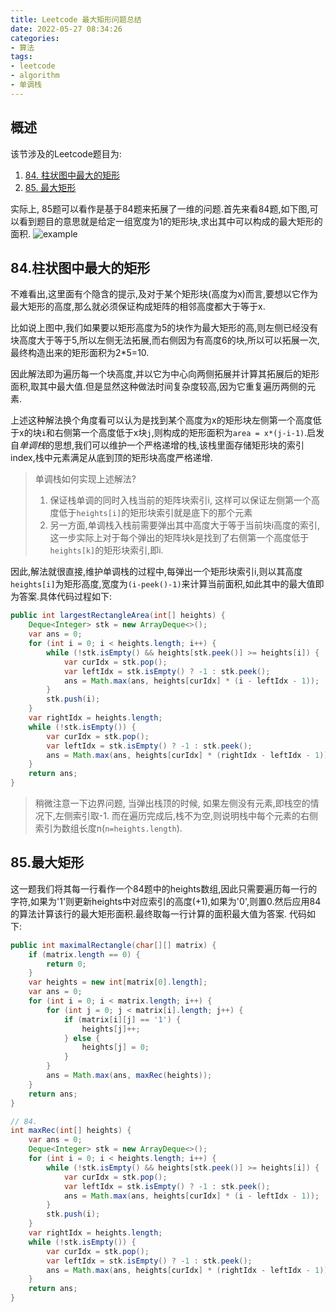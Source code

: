 ```yaml
---
title: Leetcode 最大矩形问题总结
date: 2022-05-27 08:34:26
categories:
- 算法
tags:
- leetcode
- algorithm
- 单调栈
---
```


## 概述
该节涉及的Leetcode题目为:
1. [84. 柱状图中最大的矩形](https://leetcode.cn/problems/largest-rectangle-in-histogram/)
2. [85. 最大矩形](https://leetcode.cn/problems/maximal-rectangle/)

<!-- more -->

实际上, 85题可以看作是基于84题来拓展了一维的问题.首先来看84题,如下图,可以看到题目的意思就是给定一组宽度为1的矩形块,求出其中可以构成的最大矩形的面积.
![example](https://assets.leetcode.com/uploads/2021/01/04/histogram.jpg)

## 84.柱状图中最大的矩形
不难看出,这里面有个隐含的提示,及对于某个矩形块(高度为x)而言,要想以它作为最大矩形的高度,那么就必须保证构成矩阵的相邻高度都大于等于x.

比如说上图中,我们如果要以矩形高度为5的块作为最大矩形的高,则左侧已经没有块高度大于等于5,所以左侧无法拓展,而右侧因为有高度6的块,所以可以拓展一次,最终构造出来的矩形面积为2*5=10.

因此解法即为遍历每一个块高度,并以它为中心向两侧拓展并计算其拓展后的矩形面积,取其中最大值.但是显然这种做法时间复杂度较高,因为它重复遍历两侧的元素.

上述这种解法换个角度看可以认为是找到某个高度为x的矩形块左侧第一个高度低于x的块`i`和右侧第一个高度低于x块`j`,则构成的矩形面积为`area = x*(j-i-1)`.启发自*单调栈*的思想,我们可以维护一个严格递增的栈,该栈里面存储矩形块的索引index,栈中元素满足从底到顶的矩形块高度严格递增.

> 单调栈如何实现上述解法?
> 1. 保证栈单调的同时入栈当前的矩阵块索引i, 这样可以保证左侧第一个高度低于`heights[i]`的矩形块索引就是底下的那个元素
> 2. 另一方面,单调栈入栈前需要弹出其中高度大于等于当前块i高度的索引,这一步实际上对于每个弹出的矩阵块k是找到了右侧第一个高度低于`heights[k]`的矩形块索引,即i.

因此,解法就很直接,维护单调栈的过程中,每弹出一个矩形块索引i,则以其高度`heights[i]`为矩形高度,宽度为`(i-peek()-1)`来计算当前面积,如此其中的最大值即为答案.具体代码过程如下:
```Java
public int largestRectangleArea(int[] heights) {
    Deque<Integer> stk = new ArrayDeque<>();
    var ans = 0;
    for (int i = 0; i < heights.length; i++) {
        while (!stk.isEmpty() && heights[stk.peek()] >= heights[i]) {
            var curIdx = stk.pop();
            var leftIdx = stk.isEmpty() ? -1 : stk.peek();
            ans = Math.max(ans, heights[curIdx] * (i - leftIdx - 1));
        }
        stk.push(i);
    }
    var rightIdx = heights.length;
    while (!stk.isEmpty()) {
        var curIdx = stk.pop();
        var leftIdx = stk.isEmpty() ? -1 : stk.peek();
        ans = Math.max(ans, heights[curIdx] * (rightIdx - leftIdx - 1));
    }
    return ans;
}
```
> 稍微注意一下边界问题, 当弹出栈顶的时候, 如果左侧没有元素,即栈空的情况下,左侧索引取-1. 而在遍历完成后,栈不为空,则说明栈中每个元素的右侧索引为数组长度n(`n=heights.length`).

## 85.最大矩形
这一题我们将其每一行看作一个84题中的heights数组,因此只需要遍历每一行的字符,如果为'1'则更新heights中对应索引的高度(+1),如果为'0',则置0.然后应用84的算法计算该行的最大矩形面积.最终取每一行计算的面积最大值为答案. 代码如下:

```java
public int maximalRectangle(char[][] matrix) {
    if (matrix.length == 0) {
        return 0;
    }
    var heights = new int[matrix[0].length];
    var ans = 0;
    for (int i = 0; i < matrix.length; i++) {
        for (int j = 0; j < matrix[i].length; j++) {
            if (matrix[i][j] == '1') {
                heights[j]++;
            } else {
                heights[j] = 0;
            }
        }
        ans = Math.max(ans, maxRec(heights));
    }
    return ans;
}

// 84.
int maxRec(int[] heights) {
    var ans = 0;
    Deque<Integer> stk = new ArrayDeque<>();
    for (int i = 0; i < heights.length; i++) {
        while (!stk.isEmpty() && heights[stk.peek()] >= heights[i]) {
            var curIdx = stk.pop();
            var leftIdx = stk.isEmpty() ? -1 : stk.peek();
            ans = Math.max(ans, heights[curIdx] * (i - leftIdx - 1));
        }
        stk.push(i);
    }
    var rightIdx = heights.length;
    while (!stk.isEmpty()) {
        var curIdx = stk.pop();
        var leftIdx = stk.isEmpty() ? -1 : stk.peek();
        ans = Math.max(ans, heights[curIdx] * (rightIdx - leftIdx - 1));
    }
    return ans;
}
```
